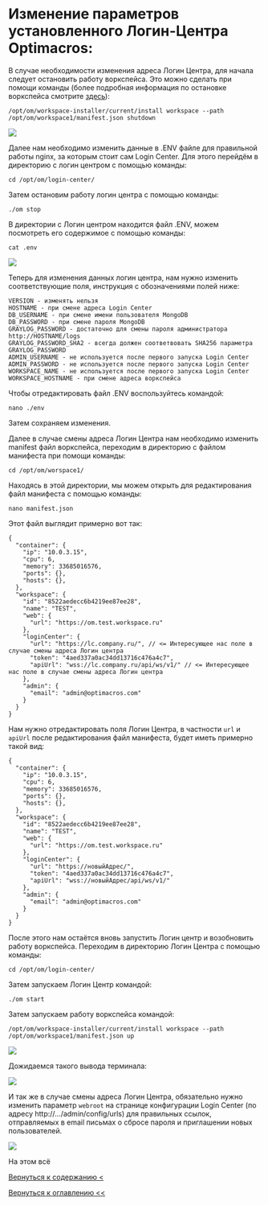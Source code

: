 # Изменение параметров установленного Логин-Центра Optimacros:

В случае необходимости изменения адреса Логин Центра, для начала следует остановить работу воркспейса. Это можно сделать 
при помощи команды (более подробная информация по остановке воркспейса смотрите [здесь](refresh.md)):

```/opt/om/workspace-installer/current/install workspace --path /opt/om/workspace1/manifest.json shutdown```

![](./pictures/sshPutty3.jpg)

Далее нам необходимо изменить данные в .ENV файле для правильной работы nginx, за которым стоит сам Login Center. Для 
этого перейдём в директорию с логин центром с помощью команды:

`cd /opt/om/login-center/`

Затем остановим работу логин центра с помощью команды:

`./om stop`

В директории с Логин центром находится файл .ENV, можем посмотреть его содержимое с помощью команды:

`cat .env`

![](./pictures/catEnv.png)

Теперь для изменения данных логин центра, нам нужно изменить соответствующие поля, инструкция с обозначениями полей ниже:

```
VERSION - изменять нельзя
HOSTNAME - при смене адреса Login Center
DB_USERNAME - при смене имени пользователя MongoDB
DB_PASSWORD - при смене пароля MongoDB
GRAYLOG_PASSWORD - достаточно для смены пароля администратора http://HOSTNAME/logs
GRAYLOG_PASSWORD_SHA2 - всегда должен соответвовать SHA256 параметра GRAYLOG_PASSWORD
ADMIN_USERNAME - не используется после первого запуска Login Center
ADMIN_PASSWORD - не используется после первого запуска Login Center
WORKSPACE_NAME - не используется после первого запуска Login Center
WORKSPACE_HOSTNAME - при смене адреса воркспейса
```

Чтобы отредактировать файл .ENV воспользуйтесь командой:

`nano ./env`

Затем сохраняем изменения.

Далее в случае смены адреса Логин Центра нам необходимо изменить manifest файл воркспейса, переходим в директорию с файлом манифеста при помощи команды:

`cd /opt/om/worspace1/`

Находясь в этой директории, мы можем открыть для редактирования файл манифеста с помощью команды:

`nano manifest.json`

Этот файл выглядит примерно вот так:

```
{
  "container": {
    "ip": "10.0.3.15",
    "cpu": 6,
    "memory": 33685016576,
    "ports": {},
    "hosts": {},
  },
  "workspace": {
    "id": "8522aedecc6b4219ee87ee28",
    "name": "TEST",
    "web": {
      "url": "https://om.test.workspace.ru"
    },
    "loginCenter": {
      "url": "https://lc.company.ru/", // <= Интересующее нас поле в случае смены адреса Логин центра
      "token": "4aed337a0ac34dd13716c476a4c7",
      "apiUrl": "wss://lc.company.ru/api/ws/v1/" // <= Интересующее нас поле в случае смены адреса Логин центра
    },
    "admin": {
      "email": "admin@optimacros.com"
    }
  }
}
```

Нам нужно отредактировать поля Логин Центра, в частности `url` и `apiUrl`
после редактирования файл манифеста, будет иметь примерно такой вид: 

```
{
  "container": {
    "ip": "10.0.3.15",
    "cpu": 6,
    "memory": 33685016576,
    "ports": {},
    "hosts": {},
  },
  "workspace": {
    "id": "8522aedecc6b4219ee87ee28",
    "name": "TEST",
    "web": {
      "url": "https://om.test.workspace.ru"
    },
    "loginCenter": {
      "url": "https://новыйАдрес/",
      "token": "4aed337a0ac34dd13716c476a4c7",
      "apiUrl": "wss://новыйАдрес/api/ws/v1/"
    },
    "admin": {
      "email": "admin@optimacros.com"
    }
  }
}
```

После этого нам остаётся вновь запустить Логин центр и возобновить работу воркспейса. Переходим в директорию Логин 
Центра с помощью команды:

`cd /opt/om/login-center/`

Затем запускаем Логин Центр командой:

`./om start`

Затем запускаем работу воркспейса командой:

```/opt/om/workspace-installer/current/install workspace --path /opt/om/workspace1/manifest.json up```

![](./pictures/sshPutty7.jpg)

Дожидаемся такого вывода терминала:

![](./pictures/sshPutty8.jpg)

И так же в случае смены адреса Логин Центра, обязательно нужно изменить параметр `webroot` на странице конфигурации Login Center 
(по адресу http://.../admin/config/urls) для правильных ссылок, отправляемых в email письмах о сбросе пароля и приглашении 
новых пользователей.

![](./pictures/configUrls.jpg)

На этом всё
  
[Вернуться к содержанию <](contents.md)

[Вернуться к оглавлению <<](index.md)